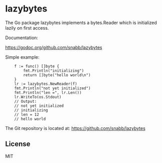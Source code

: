 lazybytes
=========

The Go package lazybytes implements a bytes.Reader which is initialized
lazily on first access.

Documentation:

https://godoc.org/github.com/snabb/lazybytes

Simple example:
```
	f := func() []byte {
		fmt.Println("initializing")
		return []byte("hello world\n")
	}
	lr := lazybytes.NewReader(f)
	fmt.Println("not yet initialized")
	fmt.Println("len =", lr.Len())
	lr.WriteTo(os.Stdout)
	// Output:
	// not yet initialized
	// initializing
	// len = 12
	// hello world
```

The Git repository is located at: https://github.com/snabb/lazybytes

License
-------

MIT
